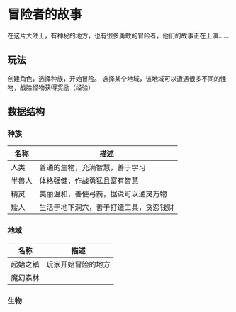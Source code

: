 # 冒险者的故事

在这片大陆上，有神秘的地方，也有很多勇敢的冒险者，他们的故事正在上演……

## 玩法

创建角色，选择种族，开始冒险。
选择某个地域，该地域可以遭遇很多不同的怪物，战胜怪物获得奖励（经验）

## 数据结构

### 种族

名称|描述
-|-
人类|普通的生物，充满智慧，善于学习
半兽人|体格强健，作战勇猛且富有智慧
精灵|美丽温和，善使弓箭，据说可以通灵万物
矮人|生活于地下洞穴，善于打造工具，贪恋钱财

### 地域

名称|描述
-|-
起始之镇|玩家开始冒险的地方
魔幻森林|

### 生物


